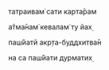 татраивам̇ сати карта̄рам

а̄тма̄нам̇ кевалам̇ ту йах̣

паш́йатй акр̣та-буддхитва̄н

на са паш́йати дурматих̣